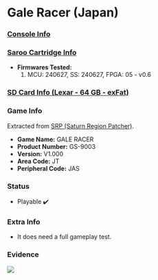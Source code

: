 # Gale Racer (Japan)

### [Console Info](../../../../../Info/Consoles/VA13/README.md)

### [Saroo Cartridge Info](../../../../../Info/Cartridges/RetroGameParadiseStore/1.32F/README.md)

- <b>Firmwares Tested:</b>
  1. MCU: 240627, SS: 240627, FPGA: 05 - v0.6

### [SD Card Info (Lexar - 64 GB - exFat)](../../../../../Info/SdCards/Lexar/64GB/exfat/README.md)

### Game Info

Extracted from [SRP (Saturn Region Patcher)](https://segaxtreme.net/resources/saturn-region-patcher.81/download).

- <b>Game Name:</b> GALE RACER
- <b>Product Number:</b> GS-9003
- <b>Version:</b> V1.000
- <b>Area Code:</b> JT
- <b>Peripheral Code:</b> JAS

### Status

- Playable :heavy_check_mark:

### Extra Info

- It does need a full gameplay test.

### Evidence

[![](https://img.youtube.com/vi/RKhL_RHSf34/0.jpg)](https://www.youtube.com/watch?v=RKhL_RHSf34)
